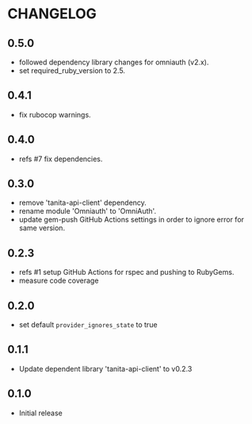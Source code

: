 # CHANGELOG

## 0.5.0

- followed dependency library changes for omniauth (v2.x).
- set required_ruby_version to 2.5.

## 0.4.1

- fix rubocop warnings.

## 0.4.0

- refs #7 fix dependencies.

## 0.3.0

- remove 'tanita-api-client' dependency.
- rename module 'Omniauth' to 'OmniAuth'.
- update gem-push GitHub Actions settings in order to ignore error for same version.

## 0.2.3

- refs #1 setup GitHub Actions for rspec and pushing to RubyGems.
- measure code coverage

## 0.2.0

- set default `provider_ignores_state` to true

## 0.1.1

- Update dependent library 'tanita-api-client' to v0.2.3

## 0.1.0

- Initial release
